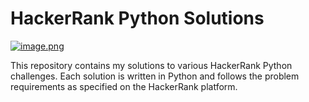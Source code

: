 # HackerRank Python Solutions
[![image.png](https://impic-ivzw.onrender.com/uploads/hackerrank-software.png)](https://postimg.cc/WDvnT6JR)

This repository contains my solutions to various HackerRank Python challenges. Each solution is written in Python and follows the problem requirements as specified on the HackerRank platform.
